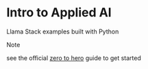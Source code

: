 # Intro to Applied AI

Llama Stack examples built with Python

> [!NOTE]
> see the official [zero to hero](https://github.com/meta-llama/llama-stack/tree/main/docs/zero_to_hero_guide) guide to get started

